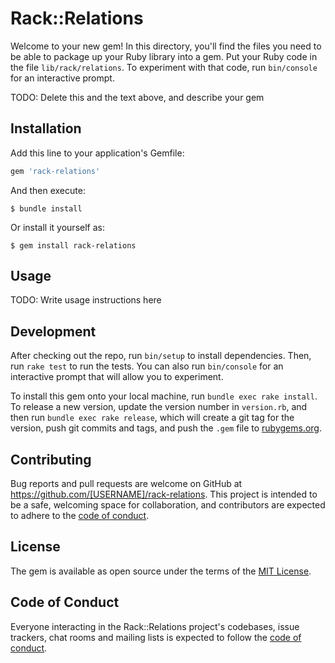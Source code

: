 # Rack::Relations

Welcome to your new gem! In this directory, you'll find the files you need to be able to package up your Ruby library into a gem. Put your Ruby code in the file `lib/rack/relations`. To experiment with that code, run `bin/console` for an interactive prompt.

TODO: Delete this and the text above, and describe your gem

## Installation

Add this line to your application's Gemfile:

```ruby
gem 'rack-relations'
```

And then execute:

    $ bundle install

Or install it yourself as:

    $ gem install rack-relations

## Usage

TODO: Write usage instructions here

## Development

After checking out the repo, run `bin/setup` to install dependencies. Then, run `rake test` to run the tests. You can also run `bin/console` for an interactive prompt that will allow you to experiment.

To install this gem onto your local machine, run `bundle exec rake install`. To release a new version, update the version number in `version.rb`, and then run `bundle exec rake release`, which will create a git tag for the version, push git commits and tags, and push the `.gem` file to [rubygems.org](https://rubygems.org).

## Contributing

Bug reports and pull requests are welcome on GitHub at https://github.com/[USERNAME]/rack-relations. This project is intended to be a safe, welcoming space for collaboration, and contributors are expected to adhere to the [code of conduct](https://github.com/[USERNAME]/rack-relations/blob/master/CODE_OF_CONDUCT.md).


## License

The gem is available as open source under the terms of the [MIT License](https://opensource.org/licenses/MIT).

## Code of Conduct

Everyone interacting in the Rack::Relations project's codebases, issue trackers, chat rooms and mailing lists is expected to follow the [code of conduct](https://github.com/[USERNAME]/rack-relations/blob/master/CODE_OF_CONDUCT.md).
